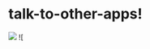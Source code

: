 # talk-to-other-apps!


![](https://user-images.githubusercontent.com/67011777/165842635-17c015f0-ae7a-4dde-be71-3eb99787904d.png) ![
